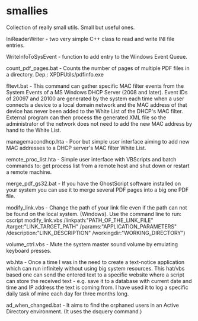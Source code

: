 # smallies
Collection of really small utils. Small but useful ones.

IniReaderWriter - two very simple C++ class to read and write INI file entries.

WriteInfoToSysEvent - function to add entry to the Windows Event Queue.

count_pdf_pages.bat - Counts the number of pages of multiple PDF files in a directory. Dep.: XPDFUtils/pdfinfo.exe

fltevt.bat - This command can gather specific MAC filter events from the System Events of a MS Windows DHCP Server (2008 and later). Event IDs of 20097 and 20100 are generated by the system each time when a user connects a device to a local domain network and the MAC address of that device has never been added to the White List of the DHCP's MAC filter. External program can then process the generated XML file so the administrator of the network does not need to add the new MAC address by hand to the White List.

managemacondhcp.hta - Poor but simple user interface aiming to add new MAC addresses to a DHCP server's MAC filter White List.

remote_proc_list.hta - Simple user interface with VBScripts and batch commands to: get process list from a remote host and shut down or restart a remote machine.

merge_pdf_gs32.bat - If you have the GhostScript software installed on your system you can use it to merge several PDF pages into a big one PDF file.

modify_link.vbs - Change the path of your link file even if the path can not be found on the local system. (Windows). Use the command line to run: cscript modify_link.vbs /linkpath:"PATH_OF_THE_LINK_FILE" /target:"LINK_TARGET_PATH" /params:"APPLICATION_PARAMETERS" /description:"LINK_DESCRIPTION" /workingdir:"WORKING_DIRECTORY")

volume_ctrl.vbs - Mute the system master sound volume by emulating keyboard presses.

wb.hta - Once a time I was in the need to create a text-notice application which can run infinitely without using big system resources. This hat/vbs based one can send the entered text to a specific website where a script can store the received text - e.g. save it to a database with current date and time and IP address the text is coming from. I have used it to log a specific daily task of mine each day for three months long.

ad_when_changed.bat - It aims to find the orphaned users in an Active Directory environment. (It uses the dsquery command.)

